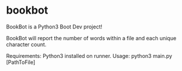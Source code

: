 # bookbot

BookBot is a Python3 Boot Dev project!

BookBot will report the number of words within a file and each unique character count. 

Requirements: Python3 installed on runner.
Usage: python3 main.py [PathToFile]


